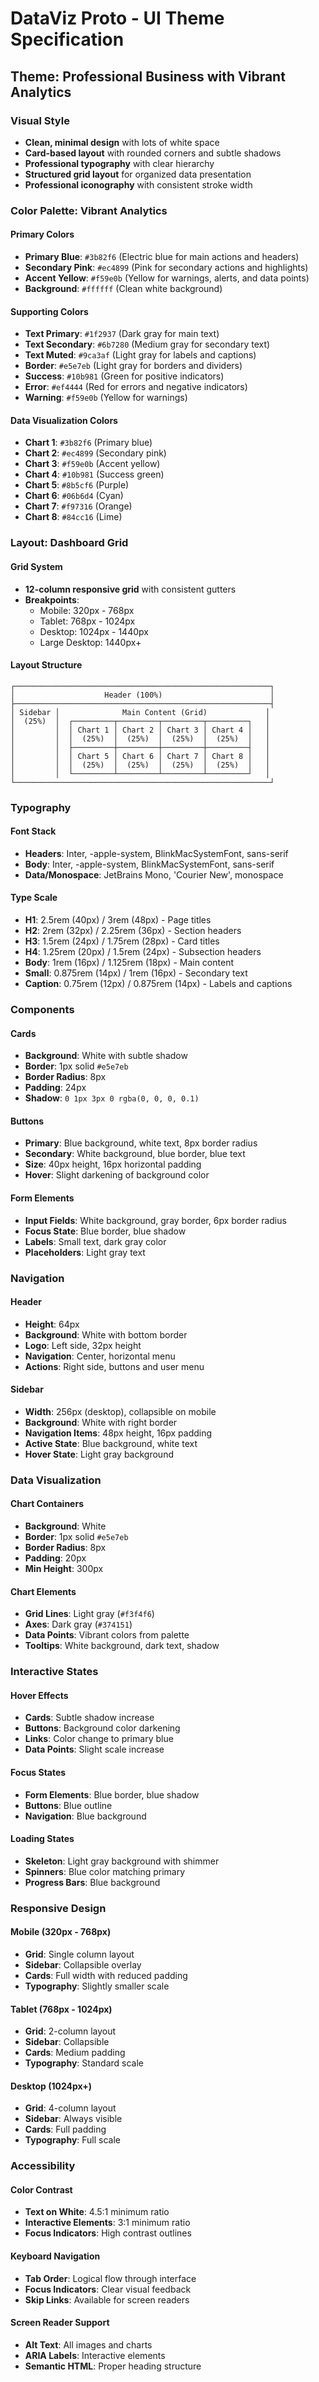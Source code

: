 # DataViz Proto - UI Theme Specification

## **Theme: Professional Business with Vibrant Analytics**

### **Visual Style**
- **Clean, minimal design** with lots of white space
- **Card-based layout** with rounded corners and subtle shadows
- **Professional typography** with clear hierarchy
- **Structured grid layout** for organized data presentation
- **Professional iconography** with consistent stroke width

### **Color Palette: Vibrant Analytics**

#### **Primary Colors**
- **Primary Blue**: `#3b82f6` (Electric blue for main actions and headers)
- **Secondary Pink**: `#ec4899` (Pink for secondary actions and highlights)
- **Accent Yellow**: `#f59e0b` (Yellow for warnings, alerts, and data points)
- **Background**: `#ffffff` (Clean white background)

#### **Supporting Colors**
- **Text Primary**: `#1f2937` (Dark gray for main text)
- **Text Secondary**: `#6b7280` (Medium gray for secondary text)
- **Text Muted**: `#9ca3af` (Light gray for labels and captions)
- **Border**: `#e5e7eb` (Light gray for borders and dividers)
- **Success**: `#10b981` (Green for positive indicators)
- **Error**: `#ef4444` (Red for errors and negative indicators)
- **Warning**: `#f59e0b` (Yellow for warnings)

#### **Data Visualization Colors**
- **Chart 1**: `#3b82f6` (Primary blue)
- **Chart 2**: `#ec4899` (Secondary pink)
- **Chart 3**: `#f59e0b` (Accent yellow)
- **Chart 4**: `#10b981` (Success green)
- **Chart 5**: `#8b5cf6` (Purple)
- **Chart 6**: `#06b6d4` (Cyan)
- **Chart 7**: `#f97316` (Orange)
- **Chart 8**: `#84cc16` (Lime)

### **Layout: Dashboard Grid**

#### **Grid System**
- **12-column responsive grid** with consistent gutters
- **Breakpoints**:
  - Mobile: 320px - 768px
  - Tablet: 768px - 1024px
  - Desktop: 1024px - 1440px
  - Large Desktop: 1440px+

#### **Layout Structure**
```
┌─────────────────────────────────────────────────────────┐
│                    Header (100%)                        │
├─────────────────────────────────────────────────────────┤
│ Sidebar │              Main Content (Grid)             │
│  (25%)  │  ┌─────────┬─────────┬─────────┬─────────┐   │
│         │  │ Chart 1 │ Chart 2 │ Chart 3 │ Chart 4 │   │
│         │  │  (25%)  │  (25%)  │  (25%)  │  (25%)  │   │
│         │  ├─────────┼─────────┼─────────┼─────────┤   │
│         │  │ Chart 5 │ Chart 6 │ Chart 7 │ Chart 8 │   │
│         │  │  (25%)  │  (25%)  │  (25%)  │  (25%)  │   │
│         │  └─────────┴─────────┴─────────┴─────────┘   │
└─────────────────────────────────────────────────────────┘
```

### **Typography**

#### **Font Stack**
- **Headers**: Inter, -apple-system, BlinkMacSystemFont, sans-serif
- **Body**: Inter, -apple-system, BlinkMacSystemFont, sans-serif
- **Data/Monospace**: JetBrains Mono, 'Courier New', monospace

#### **Type Scale**
- **H1**: 2.5rem (40px) / 3rem (48px) - Page titles
- **H2**: 2rem (32px) / 2.25rem (36px) - Section headers
- **H3**: 1.5rem (24px) / 1.75rem (28px) - Card titles
- **H4**: 1.25rem (20px) / 1.5rem (24px) - Subsection headers
- **Body**: 1rem (16px) / 1.125rem (18px) - Main content
- **Small**: 0.875rem (14px) / 1rem (16px) - Secondary text
- **Caption**: 0.75rem (12px) / 0.875rem (14px) - Labels and captions

### **Components**

#### **Cards**
- **Background**: White with subtle shadow
- **Border**: 1px solid `#e5e7eb`
- **Border Radius**: 8px
- **Padding**: 24px
- **Shadow**: `0 1px 3px 0 rgba(0, 0, 0, 0.1)`

#### **Buttons**
- **Primary**: Blue background, white text, 8px border radius
- **Secondary**: White background, blue border, blue text
- **Size**: 40px height, 16px horizontal padding
- **Hover**: Slight darkening of background color

#### **Form Elements**
- **Input Fields**: White background, gray border, 6px border radius
- **Focus State**: Blue border, blue shadow
- **Labels**: Small text, dark gray color
- **Placeholders**: Light gray text

### **Navigation**

#### **Header**
- **Height**: 64px
- **Background**: White with bottom border
- **Logo**: Left side, 32px height
- **Navigation**: Center, horizontal menu
- **Actions**: Right side, buttons and user menu

#### **Sidebar**
- **Width**: 256px (desktop), collapsible on mobile
- **Background**: White with right border
- **Navigation Items**: 48px height, 16px padding
- **Active State**: Blue background, white text
- **Hover State**: Light gray background

### **Data Visualization**

#### **Chart Containers**
- **Background**: White
- **Border**: 1px solid `#e5e7eb`
- **Border Radius**: 8px
- **Padding**: 20px
- **Min Height**: 300px

#### **Chart Elements**
- **Grid Lines**: Light gray (`#f3f4f6`)
- **Axes**: Dark gray (`#374151`)
- **Data Points**: Vibrant colors from palette
- **Tooltips**: White background, dark text, shadow

### **Interactive States**

#### **Hover Effects**
- **Cards**: Subtle shadow increase
- **Buttons**: Background color darkening
- **Links**: Color change to primary blue
- **Data Points**: Slight scale increase

#### **Focus States**
- **Form Elements**: Blue border, blue shadow
- **Buttons**: Blue outline
- **Navigation**: Blue background

#### **Loading States**
- **Skeleton**: Light gray background with shimmer
- **Spinners**: Blue color matching primary
- **Progress Bars**: Blue background

### **Responsive Design**

#### **Mobile (320px - 768px)**
- **Grid**: Single column layout
- **Sidebar**: Collapsible overlay
- **Cards**: Full width with reduced padding
- **Typography**: Slightly smaller scale

#### **Tablet (768px - 1024px)**
- **Grid**: 2-column layout
- **Sidebar**: Collapsible
- **Cards**: Medium padding
- **Typography**: Standard scale

#### **Desktop (1024px+)**
- **Grid**: 4-column layout
- **Sidebar**: Always visible
- **Cards**: Full padding
- **Typography**: Full scale

### **Accessibility**

#### **Color Contrast**
- **Text on White**: 4.5:1 minimum ratio
- **Interactive Elements**: 3:1 minimum ratio
- **Focus Indicators**: High contrast outlines

#### **Keyboard Navigation**
- **Tab Order**: Logical flow through interface
- **Focus Indicators**: Clear visual feedback
- **Skip Links**: Available for screen readers

#### **Screen Reader Support**
- **Alt Text**: All images and charts
- **ARIA Labels**: Interactive elements
- **Semantic HTML**: Proper heading structure
